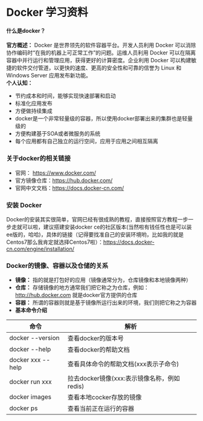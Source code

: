 # Docker 学习资料
#### 什么是docker？
**官方概述：** Docker 是世界领先的软件容器平台。开发人员利用 Docker 可以消除协作编码时“在我的机器上可正常工作”的问题。运维人员利用 Docker 可以在隔离容器中并行运行和管理应用，获得更好的计算密度。企业利用 Docker 可以构建敏捷的软件交付管道，以更快的速度、更高的安全性和可靠的信誉为 Linux 和 Windows Server 应用发布新功能。  
**个人认知：**  
* 节约成本和时间，能够实现快速部署和启动  
* 标准化应用发布 
* 方便做持续集成 
* docker是一个非常轻量级的容器，所以使用docker部署出来的集群也是轻量级的 
* 方便构建基于SOA或者微服务的系统 
* 每个应用都有自己独立的运行空间，应用于应用之间相互隔离 

### 关于docker的相关链接   
* 官网： https://www.docker.com/ 
* 官方镜像仓库：https://hub.docker.com/ 
* 官网中文文档：https://docs.docker-cn.com/  

### 安装 Docker 
Docker的安装其实很简单，官网已经有很成熟的教程，直接按照官方教程一步一步走就可以啦，建议搭建安装docker ce的社区版本(当然啦有钱任性也是可以装ee版的，哈哈)，具体的链接（记得要找准自己的安装环境哟，比如我的就是Centos7那么我肯定就选择Centos7啦）：https://docs.docker-cn.com/engine/installation/  

### Docker的镜像、容器以及仓储的关系 
* **镜像：** 指的就是打包好的应用（镜像通常分为，仓库镜像和本地镜像两种）  
* **仓库：** 存储镜像的地方通常我们把它称之为仓库，例如：http://hub.docker.com 就是docker官方提供的仓库 
* **容器：** 所谓的容器则就是基于镜像所运行出来的环境，我们则把它称之为容器 
* **基本命令介绍**   

|        命令                      |                解析                                          |
|----------------------------------|--------------------------------------------------------------|
| docker --version                 | 查看docker的版本号                                           |
| docker --help                    | 查看docker的帮助文档                                         |
| docker xxx --help                | 查看具体命令的帮助文档(xxx表示子命令)                        |
| docker run xxx                   | 拉去docker镜像(xxx:表示镜像名称，例如redis)                  |
| docker images                    | 查看本地cocker存放的镜像                                     |
| docker ps                        | 查看当前正在运行的容器                                       |
